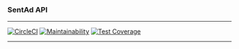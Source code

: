 ### SentAd API
____
[![CircleCI](https://circleci.com/gh/SentadMedia/snt-api.svg?style=svg&circle-token=f9ce579f56774168fcf5b7a717fbf6ac1cb2d9a6)](https://circleci.com/gh/SentadMedia/snt-api)
[![Maintainability](https://api.codeclimate.com/v1/badges/1992a0ddb7441652c6e6/maintainability)](https://codeclimate.com/repos/5a049bb6c98f11028b00008d/maintainability)
[![Test Coverage](https://api.codeclimate.com/v1/badges/1992a0ddb7441652c6e6/test_coverage)](https://codeclimate.com/repos/5a049bb6c98f11028b00008d/test_coverage)
____

